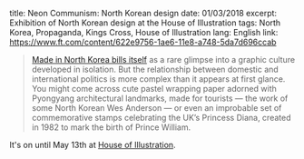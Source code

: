 title: Neon Communism: North Korean design
date: 01/03/2018
excerpt: Exhibition of North Korean design at the House of Illustration
tags: North Korea, Propaganda, Kings Cross, House of Illustration
lang: English
link: https://www.ft.com/content/622e9756-1ae6-11e8-a748-5da7d696ccab

>  [Made in North Korea bills itself](https://www.ft.com/content/622e9756-1ae6-11e8-a748-5da7d696ccab) as a rare glimpse into a graphic culture developed in isolation. But the relationship between domestic and international politics is more complex than it appears at first glance. You might come across cute pastel wrapping paper adorned with Pyongyang architectural landmarks, made for tourists — the work of some North Korean Wes Anderson — or even an improbable set of commemorative stamps celebrating the UK’s Princess Diana, created in 1982 to mark the birth of Prince William. 

It's on until May 13th at [House of Illustration](http://www.houseofillustration.org.uk).
